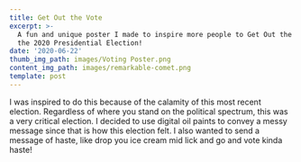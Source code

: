 ```yaml
---
title: Get Out the Vote
excerpt: >-
  A fun and unique poster I made to inspire more people to Get Out the Vote for
  the 2020 Presidential Election!
date: '2020-06-22'
thumb_img_path: images/Voting Poster.png
content_img_path: images/remarkable-comet.png
template: post
---
```

I was inspired to do this because of the calamity of this most recent election. Regardless of where you stand on the political spectrum, this was a very critical election. I decided to use digital oil paints to convey a messy message since that is how this election felt. I also wanted to send a message of haste, like drop you ice cream mid lick and go and vote kinda haste!